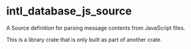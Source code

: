 # intl_database_js_source

A Source definition for parsing message contents from JavaScript files.

This is a library crate that is only built as part of another crate.
